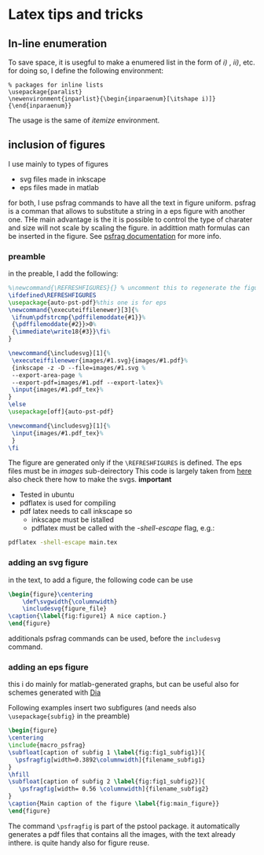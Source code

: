 # Latex tips and tricks

## In-line enumeration
To save space, it is usegful to make a enumered list in the form of _i)_ , _ii)_, etc.
for doing so, I define the following environment:
```
% packages for inline lists
\usepackage{paralist}
\newenvironment{inparlist}{\begin{inparaenum}[\itshape i)]}{\end{inparaenum}}
```
The usage is the same of _itemize_ environment.

## inclusion of figures
I use mainly to types of figures

- svg files made in inkscape
- eps files made in matlab

for both, I use psfrag commands to have all the text in figure uniform.
psfrag is a comman that allows to substitute a string in a eps figure with another one. THe main advantage is the it is possible to control the type of charater and size will not scale by scaling the figure. in addittion math formulas can be inserted in the figure.
See [psfrag documentation](https://ctan.org/pkg/psfrag?lang=en) for more info.
### preamble
in the preable, I add the following:

```latex
%\newcommand{\REFRESHFIGURES}{} % uncomment this to regenerate the figures
\ifdefined\REFRESHFIGURES
\usepackage{auto-pst-pdf}%this one is for eps 
\newcommand{\executeiffilenewer}[3]{%
 \ifnum\pdfstrcmp{\pdffilemoddate{#1}}%
 {\pdffilemoddate{#2}}>0%
 {\immediate\write18{#3}}\fi%
}

\newcommand{\includesvg}[1]{%
 \executeiffilenewer{images/#1.svg}{images/#1.pdf}%
 {inkscape -z -D --file=images/#1.svg %
 --export-area-page %
 --export-pdf=images/#1.pdf --export-latex}%
 \input{images/#1.pdf_tex}%
}
\else
\usepackage[off]{auto-pst-pdf}

\newcommand{\includesvg}[1]{%
 \input{images/#1.pdf_tex}%
 } 
\fi
```
The figure are generated only if the  `\REFRESHFIGURES` is defined.
The eps files must be in _images_ sub-deirectory
This code is largely taken from [here](http://tug.ctan.org/info/svg-inkscape/InkscapePDFLaTeX.pdf)
also check there how to make the svgs.
**important**

- Tested in ubuntu
- pdflatex is used for compiling
- pdf latex needs to call inkscape so
  - inkscape must be istalled
  - pdflatex must be called with the *-shell-escape* flag, e.g.:
```bash
pdflatex -shell-escape main.tex
```
### adding an svg figure
in the text, to add a figure, the following code can be use
```latex
\begin{figure}\centering
  	\def\svgwidth{\columnwidth}
  	\includesvg{figure_file}
\caption{\label{fig:figure1} A nice caption.}
\end{figure}
```
additionals psfrag commands can be used, before the `includesvg` command.
### adding an eps figure
this i do mainly for matlab-generated graphs, but can be useful also for schemes generated with [Dia](https://sourceforge.net/projects/dia-installer/)

Following examples insert two subfigures (and needs also `\usepackage{subfig}` in the preamble)
```latex
\begin{figure}
\centering
\include{macro_psfrag}
\subfloat[caption of subfig 1 \label{fig:fig1_subfig1}]{
  \psfragfig[width=0.3892\columnwidth]{filename_subfig1}
}
\hfill
\subfloat[caption of subfig 2 \label{fig:fig1_subfig2}]{
   \psfragfig[width= 0.56 \columnwidth]{filename_subfig2}
}
\caption{Main caption of the figure \label{fig:main_figure}}
\end{figure}
```
The command `\psfragfig` is part of the pstool package. it automatically generates a pdf files that contains all the images, with the text already inthere. is quite handy also for figure reuse.
